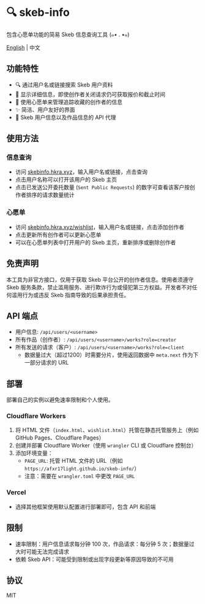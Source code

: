 # 🔍 skeb-info
包含心愿单功能的简易 Skeb 信息查询工具 (๑• . •๑)

[English](README.md) | 中文

## 功能特性

- 🔍 通过用户名或链接搜索 Skeb 用户资料
- 📑 显示详细信息，即使创作者关闭请求仍可获取报价和截止时间
- 🔖 使用心愿单来管理追踪收藏的创作者的信息
- ✨ 简洁、用户友好的界面
- 🔗 Skeb 用户信息以及作品信息的 API 代理

## 使用方法

### 信息查询
- 访问 [skebinfo.hkra.xyz](https://skebinfo.hkra.xyz/)，输入用户名或链接，点击查询
- 点击用户名称可以打开该用户的 Skeb 主页
- 点击已发送公开委托数量 (`Sent Public Requests`) 的数字可查看该客户按创作者排序的请求数量统计

### 心愿单
- 访问 [skebinfo.hkra.xyz/wishlist](https://skebinfo.hkra.xyz/wishlist)，输入用户名或链接，点击添加创作者
- 点击更新所有创作者可以更新心愿单
- 可以在心愿单列表中打开用户的 Skeb 主页，重新排序或删除创作者

## 免责声明

本工具为非官方接口，仅用于获取 Skeb 平台公开的创作者信息。使用者须遵守 Skeb 服务条款，禁止滥用服务、进行欺诈行为或侵犯第三方权益。开发者不对任何滥用行为或违反 Skeb 指南导致的后果承担责任。

## API 端点
- 用户信息: `/api/users/<username>`
- 所有作品（创作者）: `/api/users/<username>/works?role=creator`
- 所有发送的请求（客户）: `/api/users/<username>/works?role=client`
    - 数据量过大（超过1200）时需要分片，使用返回数据中 `meta.next` 作为下一部分请求的 URL

## 部署

部署自己的实例以避免速率限制和个人使用。

### Cloudflare Workers
1. 将 HTML 文件（`index.html`、`wishlist.html`）托管在静态托管服务上（例如 GitHub Pages、Cloudflare Pages）
2. 创建并部署 Cloudflare Worker（使用 `wrangler` CLI 或 Cloudflare 控制台）
3. 添加环境变量：
   - `PAGE_URL`: 托管 HTML 文件的 URL（例如 `https://afxr17light.github.io/skeb-info/`）
    - 注意：需要在 `wrangler.toml` 中更改 `PAGE_URL`

### Vercel

- 选择其他框架使用默认配置进行部署即可，包含 API 和前端

## 限制

- 速率限制：用户信息请求每分钟 100 次，作品请求：每分钟 5 次；数据量过大时可能无法完成请求
- 依赖 Skeb API：可能受到限制或出现字段更新等原因导致的不可用

## 协议
MIT
